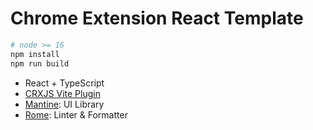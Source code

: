 # Chrome Extension React Template

```bash
# node >= 16
npm install
npm run build
```

- React + TypeScript
- [CRXJS Vite Plugin](https://crxjs.dev/vite-plugin)
- [Mantine](https://mantine.dev/): UI Library
- [Rome](https://rome.tools/): Linter & Formatter